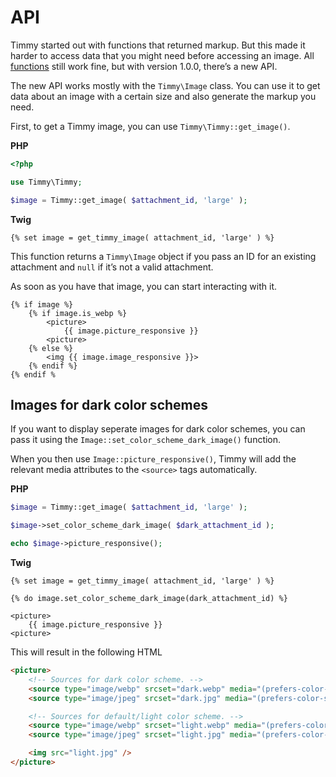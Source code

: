 # API

Timmy started out with functions that returned markup. But this made it harder to access data that you might need before accessing an image. All [functions](https://github.com/mindkomm/timmy/blob/master/docs/functions.md) still work fine, but with version 1.0.0, there’s a new API.

The new API works mostly with the `Timmy\Image` class. You can use it to get data about an image with a certain size and also generate the markup you need.

First, to get a Timmy image, you can use `Timmy\Timmy::get_image()`.

**PHP**

```php
<?php

use Timmy\Timmy;

$image = Timmy::get_image( $attachment_id, 'large' );
```

**Twig**

```twig
{% set image = get_timmy_image( attachment_id, 'large' ) %}
```

This function returns a `Timmy\Image` object if you pass an ID for an existing attachment and `null` if it’s not a valid attachment.

As soon as you have that image, you can start interacting with it.

```twig
{% if image %}
    {% if image.is_webp %}
        <picture>
            {{ image.picture_responsive }}
        <picture>
    {% else %}
        <img {{ image.image_responsive }}>
    {% endif %}
{% endif %
```

## Images for dark color schemes

If you want to display seperate images for dark color schemes, you can pass it using the `Image::set_color_scheme_dark_image()` function.

When you then use `Image::picture_responsive()`, Timmy will add the relevant media attributes to the `<source>` tags automatically.

**PHP**

```php
$image = Timmy::get_image( $attachment_id, 'large' );

$image->set_color_scheme_dark_image( $dark_attachment_id );

echo $image->picture_responsive();
```

**Twig**

```twig
{% set image = get_timmy_image( attachment_id, 'large' ) %}

{% do image.set_color_scheme_dark_image(dark_attachment_id) %}

<picture>
    {{ image.picture_responsive }}
<picture>
```

This will result in the following HTML

```html
<picture>
    <!-- Sources for dark color scheme. -->
    <source type="image/webp" srcset="dark.webp" media="(prefers-color-scheme: dark)" />
    <source type="image/jpeg" srcset="dark.jpg" media="(prefers-color-scheme: dark)" />

    <!-- Sources for default/light color scheme. -->
    <source type="image/webp" srcset="light.webp" media="(prefers-color-scheme: light)" />
    <source type="image/jpeg" srcset="light.jpg" media="(prefers-color-scheme: light)" />

    <img src="light.jpg" />
</picture>
```